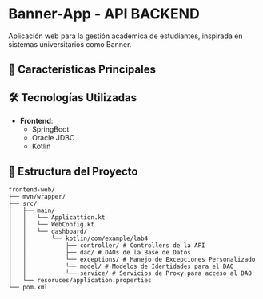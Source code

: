 # Banner-App - API BACKEND

Aplicación web para la gestión académica de estudiantes, inspirada en sistemas universitarios como Banner.

## 📌 Características Principales

## 🛠️ Tecnologías Utilizadas

- **Frontend**:
  - SpringBoot
  - Oracle JDBC
  - Kotlin

## 📁 Estructura del Proyecto

```plaintext
frontend-web/
├── mvn/wrapper/
├── src/
│   ├── main/
│   │   └── Applicattion.kt
│   │   └── WebConfig.kt
│   │   └── dashboard/
│   │       └── kotlin/com/example/lab4
│   │           ├── controller/ # Controllers de la API
│   │           ├── dao/ # DAOs de la Base de Datos
│   │           └── exceptions/ # Manejo de Excepciones Personalizado
│   │           └── model/ # Modelos de Identidades para el DAO
│   │           └── service/ # Servicios de Proxy para acceso al DAO
│   └── resoruces/application.properties
└── pom.xml

